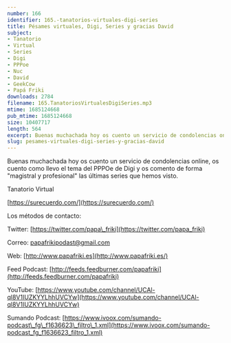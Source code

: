 ```yaml
---
number: 166
identifier: 165.-tanatorios-virtuales-digi-series
title: Pésames virtuales, Digi, Series y gracias David
subject:
- Tanatorio
- Virtual
- Series
- Digi
- PPPoe
- Nuc
- David
- GeekCow
- Papá Friki
downloads: 2784
filename: 165.TanatoriosVirtualesDigiSeries.mp3
mtime: 1685124668
pub_mtime: 1685124668
size: 10407717
length: 564
excerpt: Buenas muchachada hoy os cuento un servicio de condolencias online, os cuento como llevo el tema del PPPOe de Digi y os comento de forma &quot;magistral y profesional&quot; las últimas series que hemos visto.
slug: pesames-virtuales-digi-series-y-gracias-david
---
```

Buenas muchachada hoy os cuento un servicio de condolencias online, os cuento como llevo el tema del PPPOe de Digi y os comento de forma "magistral y profesional" las últimas series que hemos visto.

Tanatorio Virtual

[https://surecuerdo.com/](https://surecuerdo.com/)

Los métodos de contacto:

Twitter: [https://twitter.com/papa\_friki](https://twitter.com/papa_friki)

Correo: [papafrikipodast@gmail.com](https://archive.org/details/papafrikipodast@gmail.com)

Web: [http://www.papafriki.es](http://www.papafriki.es/)

Feed Podcast: [http://feeds.feedburner.com/papafriki](http://feeds.feedburner.com/papafriki)

YouTube: [https://www.youtube.com/channel/UCAl-ql8V1IUZKYYLhhUVCYw](https://www.youtube.com/channel/UCAl-ql8V1IUZKYYLhhUVCYw)

Sumando Podcast: [https://www.ivoox.com/sumando-podcast\_fg\_f1636623\_filtro\_1.xml](https://www.ivoox.com/sumando-podcast_fg_f1636623_filtro_1.xml)